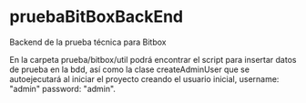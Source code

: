 # pruebaBitBoxBackEnd
Backend de la prueba técnica para Bitbox

En la carpeta prueba/bitbox/util podrá encontrar el script para insertar datos de prueba en la bdd, así como la clase createAdminUser
que se autoejecutará al iniciar el proyecto creando el usuario inicial, username: "admin" password: "admin".
